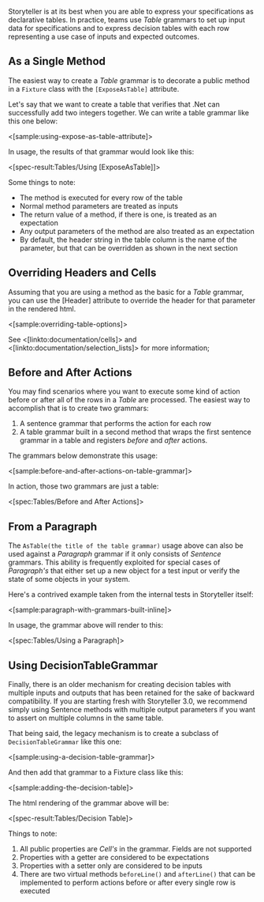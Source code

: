 <!--Title:Tables-->
<!--Url:tables-->

Storyteller is at its best when you are able to express your specifications as declarative tables. In practice, teams use _Table_ grammars to set up input data for specifications and to express decision tables with each row representing a use case of inputs and expected outcomes.



## As a Single Method

The easiest way to create a _Table_ grammar is to decorate a public method in a `Fixture` class with the `[ExposeAsTable]` attribute.

Let's say that we want to create a table that verifies that .Net can successfully add two integers together. We can write a table grammar like this one below:

<[sample:using-expose-as-table-attribute]>

In usage, the results of that grammar would look like this: 

<[spec-result:Tables/Using [ExposeAsTable]]>

Some things to note:
* The method is executed for every row of the table
* Normal method parameters are treated as inputs
* The return value of a method, if there is one, is treated as an expectation
* Any output parameters of the method are also treated as an expectation
* By default, the header string in the table column is the name of the parameter, but that can be overridden as shown in the next section



## Overriding Headers and Cells

Assuming that you are using a method as the basic for a _Table_ grammar, you can use the [Header] attribute to override the header for that parameter in the rendered html.

<[sample:overriding-table-options]>

See <[linkto:documentation/cells]> and <[linkto:documentation/selection_lists]> for more information;


## Before and After Actions

You may find scenarios where you want to execute some kind of action before or after all of the rows in a _Table_ are processed. The easiest way to accomplish that is to create two grammars:

1. A sentence grammar that performs the action for each row
1. A table grammar built in a second method that wraps the first sentence grammar in a table and registers _before_ and _after_ actions.

The grammars below demonstrate this usage:

<[sample:before-and-after-actions-on-table-grammar]>

In action, those two grammars are just a table:

<[spec:Tables/Before and After Actions]>


## From a Paragraph

The `AsTable(the title of the table grammar)` usage above can also be used against a _Paragraph_ grammar if it only consists of _Sentence_ grammars. This ability is frequently exploited for special cases of _Paragraph's_ that either set up a new object for a test input or verify the state of some objects in your system.

Here's a contrived example taken from the internal tests in Storyteller itself:

<[sample:paragraph-with-grammars-built-inline]>

In usage, the grammar above will render to this:

<[spec:Tables/Using a Paragraph]>




## Using DecisionTableGrammar

Finally, there is an older mechanism for creating decision tables with multiple inputs and outputs that has been retained for the sake of backward compatibility. If you are starting fresh with Storyteller 3.0, we recommend simply using Sentence methods with multiple output parameters if you want to assert on multiple columns in the same table.

That being said, the legacy mechanism is to create a subclass of `DecisionTableGrammar` like this one:

<[sample:using-a-decision-table-grammar]>

And then add that grammar to a Fixture class like this:

<[sample:adding-the-decision-table]>

The html rendering of the grammar above will be:

<[spec-result:Tables/Decision Table]>

Things to note:
1. All public properties are _Cell's_ in the grammar. Fields are not supported
1. Properties with a getter are considered to be expectations
1. Properties with a setter only are considered to be inputs
1. There are two virtual methods `beforeLine()` and `afterLine()` that can be implemented to perform actions before or after every single row is executed